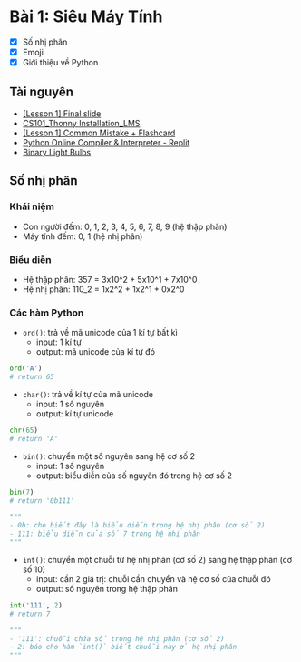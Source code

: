 # Bài 1: Siêu Máy Tính
- [x] Số nhị phân
- [x] Emoji
- [x] Giới thiệu về Python

## Tài nguyên

- [[Lesson 1] Final slide](https://docs.google.com/presentation/d/e/2PACX-1vSwCVVx54yw5HrxqYj_-6y70_fqsqqa385gr_fFpH09dbnjx10i2eqoMtMBZrhFItXb8U6pDytEzYgr/embed?start=false&loop=false&delayms=3000&slide=id.p)
- [CS101_Thonny Installation_LMS](https://docs.google.com/document/d/e/2PACX-1vShSM83TtpgfeImrq5u6O9ZImebCfVi92YapPaVdkBRJyXpzjUAWN-R4gct1tQlhS1CVDn0fOSpeAlm/pub?embedded=false)
- [[Lesson 1] Common Mistake + Flashcard](https://docs.google.com/presentation/d/e/2PACX-1vTJqkJPXThCRTVx3JtgthdF0F8XR01SpqWjllIlUSh3o48Gt7vrFY8DCtX6twJFpHzdlgjy_INS9q6u/embed?start=false&slide=id.gb2c15e966d_0_0)
- [Python Online Compiler & Interpreter - Replit](https://replit.com/languages/python3)
- [Binary Light Bulbs](https://scratch.mit.edu/projects/446851585/)

## Số nhị phân

### Khái niệm
- Con người đếm: 0, 1, 2, 3, 4, 5, 6, 7, 8, 9 (hệ thập phân)
- Máy tính đếm: 0, 1 (hệ nhị phân)

### Biểu diễn
- Hệ thập phân: 357 = 3x10^2  +  5x10^1 + 7x10^0
- Hệ nhị phân: 110_2 = 1x2^2 + 1x2^1 + 0x2^0

### Các hàm Python

- `ord()`: trả về mã unicode của 1 kí tự bất kì
	- input: 1 kí tự
	- output: mã unicode của kí tự đó
```Python
ord('A')
# return 65
```

- `char()`: trả về kí tự của mã unicode
	- input: 1 số nguyên
	- output: kí tự unicode
```Python
chr(65)
# return 'A'
```

- `bin()`: chuyển một số nguyên sang hệ cơ số 2
	- input: 1 số nguyên
	- output: biểu diễn của số nguyên đó trong hệ cơ số 2
```Python
bin(7)
# return '0b111'

"""
- 0b: cho biết đây là biểu diễn trong hệ nhị phân (cơ số 2)
- 111: biểu diễn của số 7 trong hệ nhị phân
"""
```

- `int()`: chuyển một chuỗi từ hệ nhị phân (cơ số 2) sang hệ thập phân (cơ số 10)
	- input: cần 2 giá trị: chuỗi cần chuyển và hệ cơ số của chuỗi đó
	- output: số nguyên trong hệ thập phân
```Python
int('111', 2)
# return 7

"""
- '111': chuỗi chứa số trong hệ nhị phân (cơ số 2)
- 2: báo cho hàm `int()` biết chuỗi này ở hệ nhị phân
"""
```